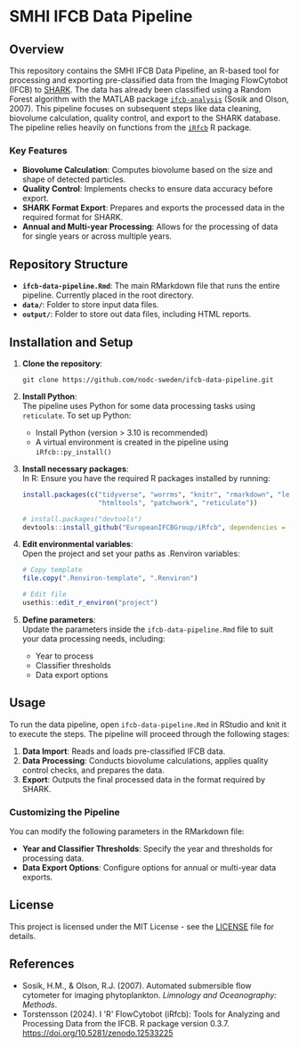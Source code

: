 # SMHI IFCB Data Pipeline

## Overview

This repository contains the SMHI IFCB Data Pipeline, an R-based tool for processing and exporting pre-classified data from the Imaging FlowCytobot (IFCB) to [SHARK](https://sharkweb.smhi.se/). The data has already been classified using a Random Forest algorithm with the MATLAB package [`ifcb-analysis`](https://github.com/hsosik/ifcb-analysis) (Sosik and Olson, 2007). This pipeline focuses on subsequent steps like data cleaning, biovolume calculation, quality control, and export to the SHARK database. The pipeline relies heavily on functions from the [`iRfcb`](https://github.com/EuropeanIFCBGroup/iRfcb) R package.

### Key Features
- **Biovolume Calculation**: Computes biovolume based on the size and shape of detected particles.
- **Quality Control**: Implements checks to ensure data accuracy before export.
- **SHARK Format Export**: Prepares and exports the processed data in the required format for SHARK.
- **Annual and Multi-year Processing**: Allows for the processing of data for single years or across multiple years.

## Repository Structure
- **`ifcb-data-pipeline.Rmd`**: The main RMarkdown file that runs the entire pipeline. Currently placed in the root directory.
- **`data/`**: Folder to store input data files.
- **`output/`**: Folder to store out data files, including HTML reports.

## Installation and Setup

1. **Clone the repository**:  
   ```
   git clone https://github.com/nodc-sweden/ifcb-data-pipeline.git
   ```

2. **Install Python**:  
   The pipeline uses Python for some data processing tasks using `reticulate`. To set up Python:
   - Install Python (version > 3.10 is recommended)
   - A virtual environment is created in the pipeline using `iRfcb::py_install()`

3. **Install necessary packages**:  
   In R: Ensure you have the required R packages installed by running:
   ```r
   install.packages(c("tidyverse", "worrms", "knitr", "rmarkdown", "leaflet", 
                      "htmltools", "patchwork", "reticulate"))
   
   # install.packages("devtools")
   devtools::install_github("EuropeanIFCBGroup/iRfcb", dependencies = TRUE)
   ```
   
4. **Edit environmental variables**:  
   Open the project and set your paths as .Renviron variables:
   ```r
   # Copy template
   file.copy(".Renviron-template", ".Renviron")
   
   # Edit file
   usethis::edit_r_environ("project")
   ```

5. **Define parameters**:  
   Update the parameters inside the `ifcb-data-pipeline.Rmd` file to suit your data processing needs, including:
   - Year to process
   - Classifier thresholds
   - Data export options

## Usage

To run the data pipeline, open `ifcb-data-pipeline.Rmd` in RStudio and knit it to execute the steps. The pipeline will proceed through the following stages:
1. **Data Import**: Reads and loads pre-classified IFCB data.
2. **Data Processing**: Conducts biovolume calculations, applies quality control checks, and prepares the data.
3. **Export**: Outputs the final processed data in the format required by SHARK.

### Customizing the Pipeline

You can modify the following parameters in the RMarkdown file:
- **Year and Classifier Thresholds**: Specify the year and thresholds for processing data.
- **Data Export Options**: Configure options for annual or multi-year data exports.

## License

This project is licensed under the MIT License - see the [LICENSE](LICENSE) file for details.

## References
- Sosik, H.M., & Olson, R.J. (2007). Automated submersible flow cytometer for imaging phytoplankton. *Limnology and Oceanography: Methods*.
- Torstensson (2024). I 'R' FlowCytobot (iRfcb): Tools for Analyzing and Processing Data from the IFCB. R package version 0.3.7. https://doi.org/10.5281/zenodo.12533225
